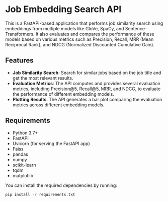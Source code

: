 # Job Embedding Search API

This is a FastAPI-based application that performs job similarity search using embeddings from multiple models like GloVe, SpaCy, and Sentence-Transformers. It also evaluates and compares the performance of these models based on various metrics such as Precision, Recall, MRR (Mean Reciprocal Rank), and NDCG (Normalized Discounted Cumulative Gain). 

## Features
- **Job Similarity Search**: Search for similar jobs based on the job title and get the most relevant results.
- **Evaluation Metrics**: The API computes and provides several evaluation metrics, including Precision@5, Recall@5, MRR, and NDCG, to evaluate the performance of different embedding models.
- **Plotting Results**: The API generates a bar plot comparing the evaluation metrics across different embedding models.

## Requirements
- Python 3.7+
- FastAPI
- Uvicorn (for serving the FastAPI app)
- Faiss
- pandas
- numpy
- scikit-learn
- tqdm
- matplotlib

You can install the required dependencies by running:

```bash
pip install -r requirements.txt

